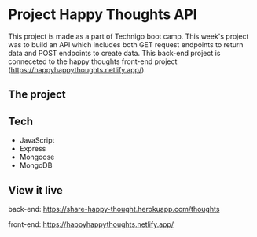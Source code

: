 # Project Happy Thoughts API

This project is made as a part of Technigo boot camp. This week's project was to build an API which includes both GET request endpoints to return data and POST endpoints to create data. This back-end project is conneceted to the happy thoughts front-end project (https://happyhappythoughts.netlify.app/).

## The project


## Tech
- JavaScript
- Express
- Mongoose
- MongoDB

## View it live

back-end: https://share-happy-thought.herokuapp.com/thoughts

front-end: https://happyhappythoughts.netlify.app/


